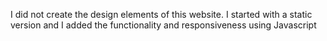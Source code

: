 I did not create the design elements of this website. I started with a static version
and I added the functionality and responsiveness using Javascript
